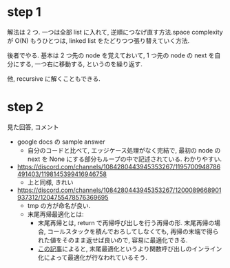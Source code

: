 # step 1

解法は 2 つ.
一つは全部 list に入れて, 逆順につなげ直す方法.space complexity が O(N)
もうひとつは, linked list をたどりつつ張り替えていく方法.

後者でやる.
基本は 2 つ先の node を覚えておいて, 1 つ先の node の next を自分にする, 一つ右に移動する, というのを繰り返す.

他, recursive に解くこともできる.

# step 2

見た回答, コメント

- google docs の sample answer
  - 自分のコードと比べて, エッジケース処理がなく完結で, 最初の node の next を None にする部分もループの中で記述されている. わかりやすい.
- https://discord.com/channels/1084280443945353267/1195700948786491403/1198145399416946758
  - 上と同様, きれい
- https://discord.com/channels/1084280443945353267/1200089668901937312/1204755478576369695
  - tmp の方が命名が良い.
  - 末尾再帰最適化とは:
    - 末尾再帰とは, return で再帰呼び出しを行う再帰の形. 末尾再帰の場合, コールスタックを積んでおろしてしなくても, 再帰の末端で得られた値をそのまま返せば良いので, 容易に最適化できる.
    - [この記事](https://www.python.jp/news/wnpython311/inline-function.html)によると, 末尾最適化というより関数呼び出しのインライン化によって最適化が行なわれているそう.
